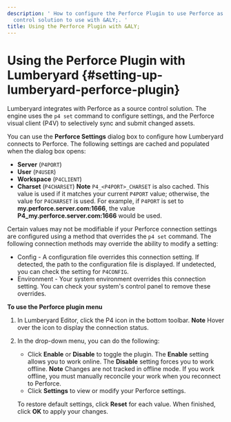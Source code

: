 ```yaml
---
description: ' How to configure the Perforce Plugin to use Perforce as the source
  control solution to use with &ALY;. '
title: Using the Perforce Plugin with &ALY;
---
```

# Using the Perforce Plugin with Lumberyard {#setting-up-lumberyard-perforce-plugin}

Lumberyard integrates with Perforce as a source control solution\. The engine uses the `p4 set` command to configure settings, and the Perforce visual client \(P4V\) to selectively sync and submit changed assets\.

You can use the **Perforce Settings** dialog box to configure how Lumberyard connects to Perforce\. The following settings are cached and populated when the dialog box opens:
+ **Server** \(`P4PORT`\)
+ **User** \(`P4USER`\)
+ **Workspace** \(`P4CLIENT`\)
+ **Charset** \(`P4CHARSET`\)
**Note**
`P4_<P4PORT>_CHARSET` is also cached\. This value is used if it matches your current `P4PORT` value; otherwise, the value for `P4CHARSET` is used\. For example, if `P4PORT` is set to **my\.perforce\.server\.com:1666**, the value **P4\_my\.perforce\.server\.com:1666** would be used\.

Certain values may not be modifiable if your Perforce connection settings are configured using a method that overrides the `p4 set` command\. The following connection methods may override the ability to modify a setting:
+ Config - A configuration file overrides this connection setting\. If detected, the path to the configuration file is displayed\. If undetected, you can check the setting for `P4CONFIG`\.
+ Environment - Your system environment overrides this connection setting\. You can check your system's control panel to remove these overrides\.

**To use the Perforce plugin menu**

1. In Lumberyard Editor, click the P4 icon in the bottom toolbar\.
**Note**
Hover over the icon to display the connection status\.

1. In the drop\-down menu, you can do the following:
   + Click **Enable** or **Disable** to toggle the plugin\. The **Enable** setting allows you to work online\. The **Disable** setting forces you to work offline\.
**Note**
Changes are not tracked in offline mode\. If you work offline, you must manually reconcile your work when you reconnect to Perforce\.
   + Click **Settings** to view or modify your Perforce settings\.

   To restore default settings, click **Reset** for each value\. When finished, click **OK** to apply your changes\.